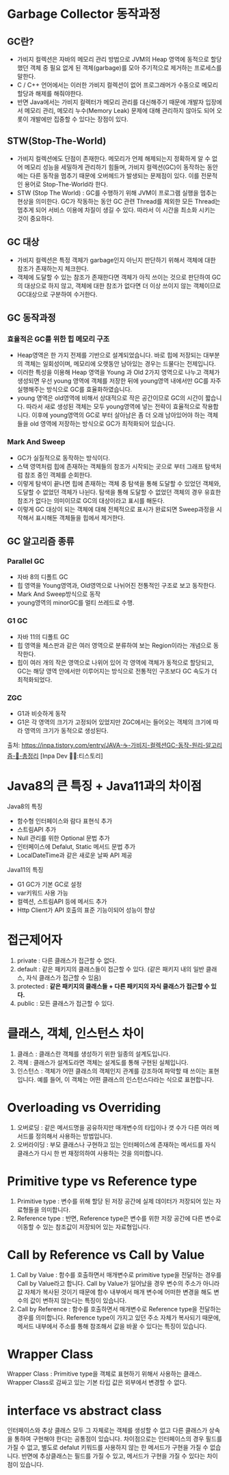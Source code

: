 # Garbage Collector 동작과정
## GC란?
- 가비지 컬렉션은 자바의 메모리 관리 방법으로 JVM의 Heap 영역에 동적으로 할당했던 객체 중 필요 없게 된 객체(garbage)를 모아 주기적으로 제거하는 프로세스를 말한다.
- C / C++ 언어에서는 이러한 가비지 컬렉션이 없어 프로그래머가 수동으로 메모리 할당과 해제를 해줘야한다.
- 반면 Java에서는 가비지 컬렉터가 메모리 관리를 대신해주기 때문에 개발자 입장에서 메모리 관리, 메모리 누수(Memory Leak) 문제에 대해 관리하지 않아도 되어 오롯이 개발에만 집중할 수 있다는 장점이 있다.

## STW(Stop-The-World)
- 가비지 컬렉션에도 단점이 존재한다. 메모리가 언제 해제되는지 정확하게 알 수 없어 메모리 성능을 세밀하게 관리하기 힘들며, 가비지 컬렉션(GC)이 동작하는 동안에는 다른 동작을 멈추기 때문에 오버헤드가 발생되는 문제점이 있다. 이를 전문적인 용어로 Stop-The-World라 한다.
- STW (Stop The World) : GC를 수행하기 위해 JVM이 프로그램 실행을 멈추는 현상을 의미한다. GC가 작동하는 동안 GC 관련 Thread를 제외한 모든 Thread는 멈추게 되어 서비스 이용에 차질이 생길 수 있다. 따라서 이 시간을 최소화 시키는 것이 중요하다.  

## GC 대상
- 가비지 컬렉션은 특정 객체가 garbage인지 아닌지 판단하기 위해서 객체에 대한 참조가 존재하는지 체크한다.  
- 객체에 도달할 수 있는 참조가 존재한다면 객체가 아직 쓰이는 것으로 판단하여 GC의 대상으로 하지 않고, 객체에 대한 참조가 없다면 더 이상 쓰이지 않는 객체이므로 GC대상으로 구분하여 수거한다.  

## GC 동작과정
### 효율적은 GC를 위한 힙 메모리 구조
- Heap영역은 한 가지 전제를 기반으로 설계되었습니다. 바로 힙에 저장되는 대부분의 객체는 일회성이며, 메모리에 오랫동안 남아있는 경우는 드물다는 전제입니다.
- 이러한 특성을 이용해 Heap 영역을 Young 과 Old 2가지 영역으로 나누고 객체가 생성되면 우선 young 영역에 객체를 저장한 뒤에 young영역 내에서만 GC를 자주 실행해주는 방식으로 GC를 효율화하였습니다.
- young 영역은 old영역에 비해서 상대적으로 작은 공간이므로 GC의 시간이 짧습니다. 따라서 새로 생성된 객체는 모두 young영역에 넣는 전략이 효율적으로 작용합니다. 이후에 young영역의 GC로 부터 살아남은 좀 더 오래 남아있어야 하는 객체들을 old 영역에 저장하는 방식으로 GC가 최적화되어 있습니다.      

### Mark And Sweep
- GC가 실질적으로 동작하는 방식이다.
- 스택 영역처럼 힙에 존재하는 객체들의 참조가 시작되는 곳으로 부터 그래프 탐색처럼 참조 중인 객체를 순회한다.  
- 이렇게 탐색이 끝나면 힙에 존재하는 객체 중 탐색을 통해 도달할 수 있었던 객체와, 도달할 수 없었던 객체가 나뉜다. 탐색을 통해 도달할 수 없었던 객체의 경우 유효한 참조가 없다는 의미이므로 GC의 대상이라고 표시를 해둔다.
- 이렇게 GC 대상이 되는 객체에 대해 전체적으로 표시가 완료되면 Sweep과정을 시작해서 표시해둔 객체들을 힙에서 제거한다.  

## GC 알고리즘 종류 
### Parallel GC
- 자바 8의 디폴트 GC
- 힙 영역을 Young영역과, Old영역으로 나뉘어진 전통적인 구조로 보고 동작한다.
- Mark And Sweep방식으로 동작
- young영역의 minorGC를 멀티 쓰레드로 수행.

### G1 GC
- 자바 11의 디폴트 GC
- 힙 영역을 체스판과 같은 여러 영역으로 분류하여 보는 Region이라는 개념으로 동작한다.
- 힙이 여러 개의 작은 영역으로 나위어 있어 각 영역에 객체가 동적으로 할당되고, GC는 해당 영역 안에서만 이루어지는 방식으로 전통적인 구조보다 GC 속도가 더 최적화되었다.

### ZGC
- G1과 비슷하게 동작
- G1은 각 영역의 크기가 고정되어 있었지만 ZGC에서는 들어오는 객체의 크기에 따라 영역의 크기가 동적으로 생성된다. 

출처: https://inpa.tistory.com/entry/JAVA-☕-가비지-컬렉션GC-동작-원리-알고리즘-💯-총정리 [Inpa Dev 👨‍💻:티스토리]

# Java8의 큰 특징 + Java11과의 차이점
Java8의 특징
- 함수형 인터페이스와 람다 표현식 추가
- 스트림API 추가
- Null 관리를 위한 Optional 문법 추가 
- 인터페이스에 Defalut, Static 메서드 문법 추가
- LocalDateTime과 같은 새로운 날짜 API 제공

Java11의 특징
- G1 GC가 기본 GC로 설정
- var키워드 사용 가능
- 컬렉션, 스트림API 등에 메서드 추가
- Http Client가 API 호출의 표준 기능이되어 성능이 향상

# 접근제어자
1. private : 다른 클래스가 접근할 수 없다.
2. default : 같은 패키지의 클래스들이 접근할 수 있다. (같은 패키지 내의 일반 클래스, 자식 클래스가 접근할 수 있음)
3. protected : **같은 패키지의 클래스들 + 다른 패키지의 자식 클래스가 접근할 수 있다.**
4. public : 모든 클래스가 접근할 수 있다.

# 클래스, 객체, 인스턴스 차이
1. 클래스 : 클래스란 객체를 생성하기 위한 일종의 설계도입니다.
2. 객체 : 클래스가 설계도라면 객체는 설계도를 통해 구현된 실체입니다.
3. 인스턴스 : 객체가 어떤 클래스의 객체인지 관계를 강조하여 파악할 때 쓰이는 표현입니다. 예를 들어, 이 객체는 어떤 클래스의 인스턴스다라는 식으로 표현합니다.

# Overloading vs Overriding
1. 오버로딩 : 같은 메서드명을 공유하지만 매개변수의 타입이나 갯 수가 다른 여러 메서드를 정의해서 사용하는 방법입니다.
2. 오버라이딩 : 부모 클래스나 구현하고 있는 인터페이스에 존재하는 메서드를 자식 클래스가 다시 한 번 재정의하여 사용하는 것을 의미합니다.

# Primitive type vs Reference type
1. Primitive type : 변수를 위해 할당 된 저장 공간에 실제 데이터가 저장되어 있는 자료형들을 의미합니다.
2. Reference type : 반면, Reference type은 변수를 위한 저장 공간에 다른 변수로 이동할 수 있는 참조값이 저장되어 있는 자료형입니다.

# Call by Reference vs Call by Value
1. Call by Value : 함수를 호출하면서 매개변수로 primitive type을 전달하는 경우를 Call by Value라고 합니다. Call by Value가 일어났을 경우 변수의 주소가 아니라 값 자체가 복사된 것이기 때문에 함수 내부에서 매개 변수에 어떠한 변경을 해도 변수의 값이 변하지 않는다는 특징이 있습니다.
2. Call by Reference : 함수를 호출하면서 매개변수로 Reference type을 전달하는 경우를 의미합니다. Reference type이 가지고 있던 주소 자체가 복사되기 때문에, 메서드 내부에서 주소를 통해 참조해서 값을 바꿀 수 있다는 특징이 있습니다.

# Wrapper Class
Wrapper Class : Primitive type을 객체로 표현하기 위해서 사용하는 클래스. Wrapper Class로 감싸고 있는 기본 타입 값은 외부에서 변경할 수 없다.

# interface vs abstract class
인터페이스와 추상 클래스 모두 그 자체로는 객체를 생성할 수 없고 다른 클래스가 상속을 통하여 구현해야 한다는 공통점이 있습니다. 차이점으로는 인터페이스의 경우 필드를 가질 수 없고, 별도로 defalut 키워드를 사용하지 않는 한 메서드가 구현을 가질 수 없습니다. 반면에 추상클래스는 필드를 가질 수 있고, 메서드가 구현을 가질 수 있다는 차이점이 있습니다.


